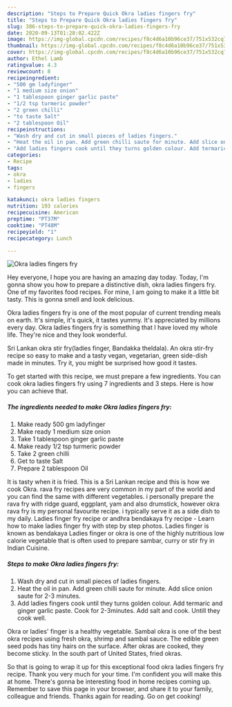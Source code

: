 ```yaml
---
description: "Steps to Prepare Quick Okra ladies fingers fry"
title: "Steps to Prepare Quick Okra ladies fingers fry"
slug: 386-steps-to-prepare-quick-okra-ladies-fingers-fry
date: 2020-09-13T01:28:02.422Z
image: https://img-global.cpcdn.com/recipes/f8c4d6a10b96ce37/751x532cq70/okra-ladies-fingers-fry-recipe-main-photo.jpg
thumbnail: https://img-global.cpcdn.com/recipes/f8c4d6a10b96ce37/751x532cq70/okra-ladies-fingers-fry-recipe-main-photo.jpg
cover: https://img-global.cpcdn.com/recipes/f8c4d6a10b96ce37/751x532cq70/okra-ladies-fingers-fry-recipe-main-photo.jpg
author: Ethel Lamb
ratingvalue: 4.3
reviewcount: 8
recipeingredient:
- "500 gm ladyfinger"
- "1 medium size onion"
- "1 tablespoon ginger garlic paste"
- "1/2 tsp turmeric powder"
- "2 green chilli"
- "to taste Salt"
- "2 tablespoon Oil"
recipeinstructions:
- "Wash dry and cut in small pieces of ladies fingers."
- "Heat the oil in pan. Add green chilli saute for minute. Add slice onion saute for 2-3 minutes."
- "Add ladies fingers cook until they turns golden colour. Add termaric and ginger garlic paste. Cook for 2-3minutes. Add salt and cook. Untill they cook well."
categories:
- Recipe
tags:
- okra
- ladies
- fingers

katakunci: okra ladies fingers 
nutrition: 193 calories
recipecuisine: American
preptime: "PT37M"
cooktime: "PT48M"
recipeyield: "1"
recipecategory: Lunch

---
```



![Okra ladies fingers fry](https://img-global.cpcdn.com/recipes/f8c4d6a10b96ce37/751x532cq70/okra-ladies-fingers-fry-recipe-main-photo.jpg)

Hey everyone, I hope you are having an amazing day today. Today, I'm gonna show you how to prepare a distinctive dish, okra ladies fingers fry. One of my favorites food recipes. For mine, I am going to make it a little bit tasty. This is gonna smell and look delicious.

Okra ladies fingers fry is one of the most popular of current trending meals on earth. It's simple, it's quick, it tastes yummy. It's appreciated by millions every day. Okra ladies fingers fry is something that I have loved my whole life. They're nice and they look wonderful.

Sri Lankan okra stir fry(ladies finger, Bandakka theldala). An okra stir-fry recipe so easy to make and a tasty vegan, vegetarian, green side-dish made in minutes. Try it, you might be surprised how good it tastes.


To get started with this recipe, we must prepare a few ingredients. You can cook okra ladies fingers fry using 7 ingredients and 3 steps. Here is how you can achieve that.

<!--inarticleads1-->

##### The ingredients needed to make Okra ladies fingers fry:

1. Make ready 500 gm ladyfinger
1. Make ready 1 medium size onion
1. Take 1 tablespoon ginger garlic paste
1. Make ready 1/2 tsp turmeric powder
1. Take 2 green chilli
1. Get to taste Salt
1. Prepare 2 tablespoon Oil


It is tasty when it is fried. This is a Sri Lankan recipe and this is how we cook Okra. rava fry recipes are very common in my part of the world and you can find the same with different vegetables. i personally prepare the rava fry with ridge guard, eggplant, yam and also drumstick, however okra rava fry is my personal favourite recipe. i typically serve it as a side dish to my daily. Ladies finger fry recipe or andhra bendakaya fry recipe - Learn how to make ladies finger fry with step by step photos. Ladies finger is known as bendakaya Ladies finger or okra is one of the highly nutritious low calorie vegetable that is often used to prepare sambar, curry or stir fry in Indian Cuisine. 

<!--inarticleads2-->

##### Steps to make Okra ladies fingers fry:

1. Wash dry and cut in small pieces of ladies fingers.
1. Heat the oil in pan. Add green chilli saute for minute. Add slice onion saute for 2-3 minutes.
1. Add ladies fingers cook until they turns golden colour. Add termaric and ginger garlic paste. Cook for 2-3minutes. Add salt and cook. Untill they cook well.


Okra or ladies&#39; finger is a healthy vegetable. Sambal okra is one of the best okra recipes using fresh okra, shrimp and sambal sauce. The edible green seed pods has tiny hairs on the surface. After okras are cooked, they become sticky. In the south part of United States, fried okras. 

So that is going to wrap it up for this exceptional food okra ladies fingers fry recipe. Thank you very much for your time. I'm confident you will make this at home. There's gonna be interesting food in home recipes coming up. Remember to save this page in your browser, and share it to your family, colleague and friends. Thanks again for reading. Go on get cooking!
